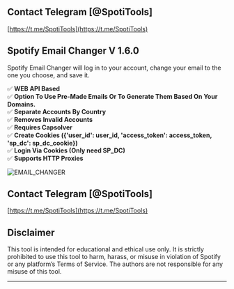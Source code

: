 ## Contact Telegram [@SpotiTools]

[https://t.me/SpotiTools](https://t.me/SpotiTools)

## Spotify Email Changer V 1.6.0
Spotify Email Changer will log in to your account, change your email to the one you choose, and save it.

:white_check_mark:  **WEB API Based**  
:white_check_mark:  **Option To Use Pre-Made Emails Or To Generate Them Based On Your Domains.**  
:white_check_mark:  **Separate Accounts By Country**  
:white_check_mark:  **Removes Invalid Accounts**  
:white_check_mark:  **Requires Capsolver**  
:white_check_mark:  **Create Cookies ({'user_id': user_id, 'access_token': access_token, 'sp_dc': sp_dc_cookie})**  
:white_check_mark:  **Login Via Cookies (Only need SP_DC)**  
:white_check_mark:  **Supports HTTP Proxies**  

![EMAIL_CHANGER](https://github.com/user-attachments/assets/70dfbe97-5a89-4459-8e08-20e3e0545e31)


## Contact Telegram [@SpotiTools]

[https://t.me/SpotiTools](https://t.me/SpotiTools)

## Disclaimer

This tool is intended for educational and ethical use only. It is strictly prohibited to use this tool to harm, harass, or misuse in violation of Spotify or any platform’s Terms of Service. The authors are not responsible for any misuse of this tool.

---

